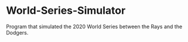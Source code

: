 # World-Series-Simulator
Program that simulated the 2020 World Series between the Rays and the Dodgers.
